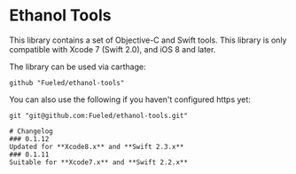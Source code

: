 # Ethanol Tools

This library contains a set of Objective-C and Swift tools.
This library is only compatible with Xcode 7 (Swift 2.0), and iOS 8 and later.

The library can be used via carthage:

	github "Fueled/ethanol-tools"

You can also use the following if you haven't configured https yet:

	git "git@github.com:Fueled/ethanol-tools.git"

	# Changelog
	### 0.1.12
	Updated for **Xcode8.x** and **Swift 2.3.x**
	### 0.1.11
	Suitable for **Xcode7.x** and **Swift 2.2.x**
